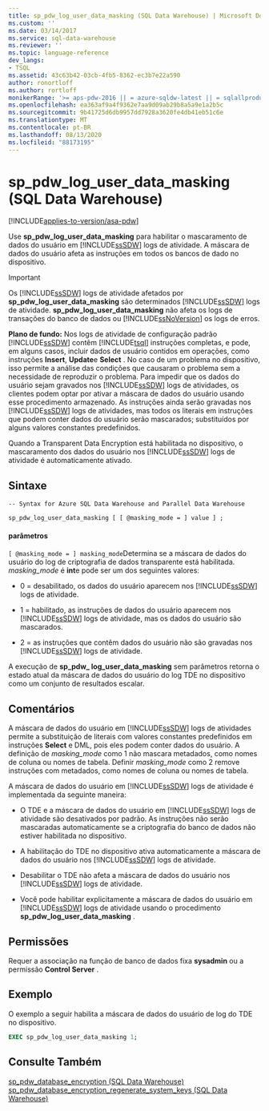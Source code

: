 ```yaml
---
title: sp_pdw_log_user_data_masking (SQL Data Warehouse) | Microsoft Docs
ms.custom: ''
ms.date: 03/14/2017
ms.service: sql-data-warehouse
ms.reviewer: ''
ms.topic: language-reference
dev_langs:
- TSQL
ms.assetid: 43c63b42-03cb-4fb5-8362-ec3b7e22a590
author: ronortloff
ms.author: rortloff
monikerRange: '>= aps-pdw-2016 || = azure-sqldw-latest || = sqlallproducts-allversions'
ms.openlocfilehash: ea363af9a4f9362e7aa9d09ab29b8a5a9e1a2b5c
ms.sourcegitcommit: 9b41725d6db9957dd7928a3620fe4db41eb51c6e
ms.translationtype: MT
ms.contentlocale: pt-BR
ms.lasthandoff: 08/13/2020
ms.locfileid: "88173195"
---
```

# <a name="sp_pdw_log_user_data_masking-sql-data-warehouse"></a>sp_pdw_log_user_data_masking (SQL Data Warehouse)
[!INCLUDE[applies-to-version/asa-pdw](../../includes/applies-to-version/asa-pdw.md)]

  Use **sp_pdw_log_user_data_masking** para habilitar o mascaramento de dados do usuário em [!INCLUDE[ssSDW](../../includes/sssdw-md.md)] logs de atividade. A máscara de dados do usuário afeta as instruções em todos os bancos de dado no dispositivo.  
  
> [!IMPORTANT]  
>  Os [!INCLUDE[ssSDW](../../includes/sssdw-md.md)] logs de atividade afetados por **sp_pdw_log_user_data_masking** são determinados [!INCLUDE[ssSDW](../../includes/sssdw-md.md)] logs de atividade. **sp_pdw_log_user_data_masking** não afeta os logs de transações do banco de dados ou [!INCLUDE[ssNoVersion](../../includes/ssnoversion-md.md)] os logs de erros.  
  
 **Plano de fundo:** Nos logs de atividade de configuração padrão [!INCLUDE[ssSDW](../../includes/sssdw-md.md)] contêm [!INCLUDE[tsql](../../includes/tsql-md.md)] instruções completas, e pode, em alguns casos, incluir dados de usuário contidos em operações, como instruções **Insert**, **Update**e **Select** . No caso de um problema no dispositivo, isso permite a análise das condições que causaram o problema sem a necessidade de reproduzir o problema. Para impedir que os dados do usuário sejam gravados nos [!INCLUDE[ssSDW](../../includes/sssdw-md.md)] logs de atividades, os clientes podem optar por ativar a máscara de dados do usuário usando esse procedimento armazenado. As instruções ainda serão gravadas nos [!INCLUDE[ssSDW](../../includes/sssdw-md.md)] logs de atividades, mas todos os literais em instruções que podem conter dados do usuário serão mascarados; substituídos por alguns valores constantes predefinidos.  
  
 Quando a Transparent Data Encryption está habilitada no dispositivo, o mascaramento dos dados do usuário nos [!INCLUDE[ssSDW](../../includes/sssdw-md.md)] logs de atividade é automaticamente ativado.  
  
## <a name="syntax"></a>Sintaxe  
  
```syntaxsql  
-- Syntax for Azure SQL Data Warehouse and Parallel Data Warehouse  
  
sp_pdw_log_user_data_masking [ [ @masking_mode = ] value ] ;  
```  
  
#### <a name="parameters"></a>parâmetros  
`[ @masking_mode = ] masking_mode`Determina se a máscara de dados do usuário do log de criptografia de dados transparente está habilitada. *masking_mode* é **int**e pode ser um dos seguintes valores:  
  
-   0 = desabilitado, os dados do usuário aparecem nos [!INCLUDE[ssSDW](../../includes/sssdw-md.md)] logs de atividade.  
  
-   1 = habilitado, as instruções de dados do usuário aparecem nos [!INCLUDE[ssSDW](../../includes/sssdw-md.md)] logs de atividade, mas os dados do usuário são mascarados.  
  
-   2 = as instruções que contêm dados do usuário não são gravadas nos [!INCLUDE[ssSDW](../../includes/sssdw-md.md)] logs de atividade.  
  
 A execução de **sp_pdw_ log_user_data_masking** sem parâmetros retorna o estado atual da máscara de dados do usuário do log TDE no dispositivo como um conjunto de resultados escalar.  
  
## <a name="remarks"></a>Comentários  
 A máscara de dados do usuário em [!INCLUDE[ssSDW](../../includes/sssdw-md.md)] logs de atividades permite a substituição de literais com valores constantes predefinidos em instruções **Select** e DML, pois eles podem conter dados do usuário. A definição de *masking_mode* como 1 não mascara metadados, como nomes de coluna ou nomes de tabela. Definir *masking_mode* como 2 remove instruções com metadados, como nomes de coluna ou nomes de tabela.  
  
 A máscara de dados do usuário em [!INCLUDE[ssSDW](../../includes/sssdw-md.md)] logs de atividade é implementada da seguinte maneira:  
  
-   O TDE e a máscara de dados do usuário em [!INCLUDE[ssSDW](../../includes/sssdw-md.md)] logs de atividade são desativados por padrão. As instruções não serão mascaradas automaticamente se a criptografia do banco de dados não estiver habilitada no dispositivo.  
  
-   A habilitação do TDE no dispositivo ativa automaticamente a máscara de dados do usuário nos [!INCLUDE[ssSDW](../../includes/sssdw-md.md)] logs de atividade.  
  
-   Desabilitar o TDE não afeta a máscara de dados do usuário nos [!INCLUDE[ssSDW](../../includes/sssdw-md.md)] logs de atividade.  
  
-   Você pode habilitar explicitamente a máscara de dados do usuário em [!INCLUDE[ssSDW](../../includes/sssdw-md.md)] logs de atividade usando o procedimento **sp_pdw_log_user_data_masking** .  
  
## <a name="permissions"></a>Permissões  
 Requer a associação na função de banco de dados fixa **sysadmin** ou a permissão **Control Server** .  
  
## <a name="example"></a>Exemplo  
 O exemplo a seguir habilita a máscara de dados do usuário de log do TDE no dispositivo.  
  
```sql  
EXEC sp_pdw_log_user_data_masking 1;  
```  
  
## <a name="see-also"></a>Consulte Também  
 [sp_pdw_database_encryption &#40;SQL Data Warehouse&#41;](../../relational-databases/system-stored-procedures/sp-pdw-database-encryption-sql-data-warehouse.md)   
 [sp_pdw_database_encryption_regenerate_system_keys &#40;SQL Data Warehouse&#41;](../../relational-databases/system-stored-procedures/sp-pdw-database-encryption-regenerate-system-keys-sql-data-warehouse.md)  
  
  
